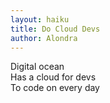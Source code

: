 ```yaml
---
layout: haiku
title: Do Cloud Devs
author: Alondra
---
```


Digital ocean<br>
Has a cloud for devs<br>
To code on every day<br>
